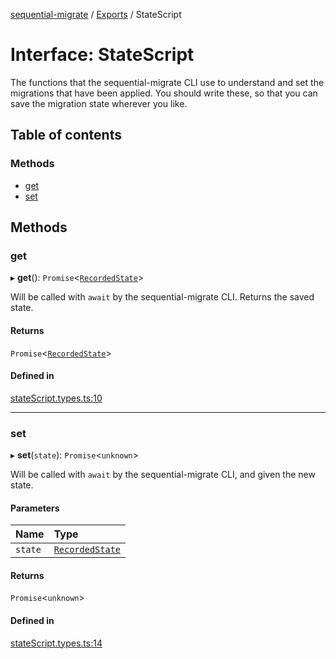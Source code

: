 [sequential-migrate](../README.md) / [Exports](../modules.md) / StateScript

# Interface: StateScript

The functions that the sequential-migrate CLI use to understand and set the migrations that have been applied. You should write these, so that you can save the migration state wherever you like.

## Table of contents

### Methods

- [get](StateScript.md#get)
- [set](StateScript.md#set)

## Methods

### get

▸ **get**(): `Promise`<[`RecordedState`](../modules.md#recordedstate)\>

Will be called with `await` by the sequential-migrate CLI. Returns the saved state.

#### Returns

`Promise`<[`RecordedState`](../modules.md#recordedstate)\>

#### Defined in

[stateScript.types.ts:10](https://github.com/Ivo-Evans/sequential-migrate/blob/9a93920/src/types/stateScript.types.ts#L10)

___

### set

▸ **set**(`state`): `Promise`<`unknown`\>

Will be called with `await` by the sequential-migrate CLI, and given the new state.

#### Parameters

| Name | Type |
| :------ | :------ |
| `state` | [`RecordedState`](../modules.md#recordedstate) |

#### Returns

`Promise`<`unknown`\>

#### Defined in

[stateScript.types.ts:14](https://github.com/Ivo-Evans/sequential-migrate/blob/9a93920/src/types/stateScript.types.ts#L14)
